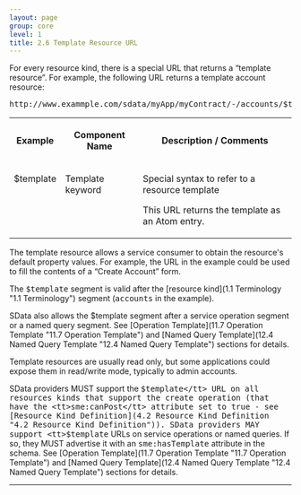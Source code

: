 ```yaml
---
layout: page
group: core
level: 1
title: 2.6 Template Resource URL
---
```


For every resource kind, there is a special URL that returns a “template
resource”. For example, the following URL returns a template account resource:

<pre>http://www.exammple.com/sdata/myApp/myContract/-/accounts/$template</pre>

<table class="content" print-width="100%" width="100%">
<tbody>

<tr>

<th>

**Example**

</th>
<th>

**Component Name**

</th>
<th>

**Description / Comments**

</th>

</tr>

<tr>

<td valign="top">

$template

</td>
<td valign="top">

Template keyword

</td>
<td>

Special syntax to refer to&nbsp;a resource template

This URL returns the template as an Atom entry.

</td>

</tr>

</tbody>
</table>

The template resource allows a service consumer to obtain the resource's
default property values. For example, the URL in the example could be used to
fill the contents of a “Create Account” form.

The <tt>$template</tt> segment is valid after the
[resource kind](1.1 Terminology "1.1 Terminology") segment (<tt>accounts</tt> in the
example).

SData also allows the $template segment after a service operation segment or
a named query segment. See [Operation Template](11.7 Operation Template "11.7 Operation Template") and
[Named Query Template](12.4 Named Query Template "12.4 Named Query Template") sections for details.

Template resources are usually read only, but some applications could expose
them in read/write mode, typically&nbsp;to admin accounts.

SData providers MUST support the <tt>$template</tt> URL on all
resources kinds that support the create operation (that have the
<tt>sme:canPost</tt> attribute set to true - see
[Resource Kind Definition](4.2 Resource Kind Definition "4.2 Resource Kind Definition")). SData providers MAY
support <tt>$template</tt> URLs on service operations or named queries. If so,
they MUST advertise it with an <tt>sme:hasTemplate</tt> attribute in the schema.
See [Operation Template](11.7 Operation Template "11.7 Operation Template") and
[Named Query Template](12.4 Named Query Template "12.4 Named Query Template") sections for details.

* * *